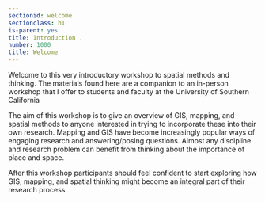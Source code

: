 ```yaml
---
sectionid: welcome
sectionclass: h1
is-parent: yes
title: Introduction . 
number: 1000
title: Welcome
---
```


Welcome to this very introductory workshop to spatial methods and thinking. The materials found here are a companion to an in-person workshop that I offer to students and faculty at the University of Southern California

The aim of this workshop is to give an overview of GIS, mapping, and spatial methods to anyone interested in trying to incorporate these into their own research. Mapping and GIS have become increasingly popular ways of engaging research and answering/posing questions. Almost any discipline and research problem can benefit from thinking about the importance of place and space. 

After this workshop participants should feel confident to start exploring how GIS, mapping, and spatial thinking might become an integral part of their research process. 






 
